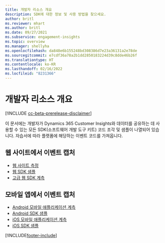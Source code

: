 ```yaml
---
title: 개발자 리소스 개요
description: SDK에 대한 정보 및 사용 방법을 찾으세요.
author: britl
ms.reviewer: mhart
ms.author: britl
ms.date: 09/27/2021
ms.subservice: engagement-insights
ms.topic: overview
ms.manager: shellyha
ms.openlocfilehash: da848e6b155248bd308386d7e23a36131a2e78de
ms.sourcegitcommit: e7cdf36a78a2b1dd2850183224d39c8dde46b26f
ms.translationtype: HT
ms.contentlocale: ko-KR
ms.lasthandoff: 02/16/2022
ms.locfileid: "8231366"
---
```

# <a name="developer-resources-overview"></a>개발자 리소스 개요

[!INCLUDE [cc-beta-prerelease-disclaimer](includes/cc-beta-prerelease-disclaimer.md)]

이 문서에는 개발자가 Dynamics 365 Customer Insights와 데이터를 공유하는 데 사용할 수 있는 모든 SDK(소프트웨어 개발 도구 키트) 코드 조각 및 샘플이 나열되어 있습니다. 자습서에 따라 플랫폼에 해당하는 이벤트 코드를 가져옵니다.

## <a name="capture-events-from-websites"></a>웹 사이트에서 이벤트 캡처

- [웹 사이트 측정](instrument-website.md)
- [웹 SDK 샘플](websdk-sample.md)
- [고급 웹 SDK 계측](advanced-SDK-implementation.md)

## <a name="capture-events-from-mobile-apps"></a>모바일 앱에서 이벤트 캡처

- [Android 모바일 애플리케이션 계측](get-started-android.md)
- [Android SDK 샘플](androidsdk-sample.md)
- [iOS 모바일 애플리케이션 계측](get-started-ios.md)
- [iOS SDK 샘플](iossdk-sample.md)

[!INCLUDE[footer-include](../includes/footer-banner.md)]
